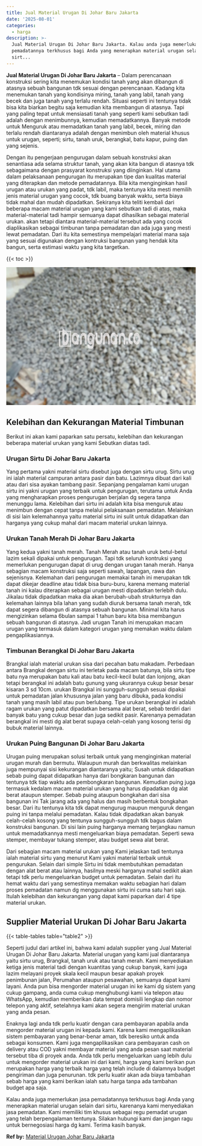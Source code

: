 ```yaml
---
title: Jual Material Urugan Di Johar Baru Jakarta
date: '2025-08-01'
categories:
  - harga
description: >-
  Jual Material Urugan Di Johar Baru Jakarta. Kalau anda juga memerlukan jasa
  pemadatannya terkhusus bagi Anda yang menerapkan material urugan selain dari
  sirt...
---
```


**Jual Material Urugan Di Johar Baru Jakarta** – Dalam perencanaan konstruksi sering kita menemukan kondisi tanah yang akan dibangun di atasnya sebuah bangunan tdk sesuai dengan perencanaan. Kadang kita menemukan tanah yang kondisinya miring, tanah yang labil, tanah yang becek dan juga tanah yang terlalu rendah. Situasi seperti ini tentunya tidak bisa kita biarkan begitu saja kemudian kita membangun di atasnya. Tapi yang paling tepat untuk mensiasati tanah yang seperti kami sebutkan tadi adalah dengan menimbunnya, kemudian memadatkannya. Banyak metode untuk Menguruk atau memadatkan tanah yang labil, becek, miring dan terlalu rendah diantaranya adalah dengan menimbun oleh material khusus untuk urugan, seperti; sirtu, tanah uruk, berangkal, batu kapur, puing dan yang sejenis.

Dengan itu pengerjaan pengurugan dalam sebuah konstruksi akan senantiasa ada selama struktur tanah, yang akan kita bangun di atasnya tdk sebagaimana dengan prasyarat konstruksi yang diinginkan. Hal utama dalam pelaksanaan pengurugan itu merupakan tipe dan kualitas material yang diterapkan dan metode pemadatannya. Bila kita menginginkan hasil urugan atau urukan yang padat, tdk labil, maka tentunya kita mesti memilih jenis material urugan yang cocok, tdk buang banyak waktu, serta biaya tidak mahal dan mudah dipadatkan. Sekiranya kita teliti kembali dari beberapa macam material urugan yang kami sebutkan tadi di atas, maka material-material tadi hampir semuanya dapat dihasilkan sebagai material urukan. akan tetapi diantara material-material tersebut ada yang cocok diaplikasikan sebagai timbunan tanpa pemadatan dan ada juga yang mesti lewat pemadatan. Dari itu kita semestinya mempelajari material mana saja yang sesuai digunakan dengan kontruksi bangunan yang hendak kita bangun, serta estimasi waktu yang kita targetkan.

{{< toc >}}

![Jual Material Urugan Di Johar Baru Jakarta](/images/jual-urugan-20.png)

## Kelebihan dan Kekurangan Material Timbunan

Berikut ini akan kami paparkan satu persatu, kelebihan dan kekurangan beberapa material urukan yang kami Sebutkan diatas tadi.

### Urugan Sirtu Di Johar Baru Jakarta

Yang pertama yakni material sirtu disebut juga dengan sirtu urug. Sirtu urug ini ialah material campuran antara pasir dan batu. Lazimnya dibuat dari kali atau dari sisa ayakan tambang pasir. Sepanjang pengalaman kami urugan sirtu ini yakni urugan yang terbaik untuk pengurugan, terutama untuk Anda yang mengharapkan proses pengurugan berjalan dg segera tanpa menunggu lama. Kelebihan dari sirtu ini adalah kita bisa menguruk atau menimbun dengan cepat tanpa melalui pelaksanaan pemadatan. Melainkan di sisi lain kelemahannya yaitu material sirtu ini sulit untuk didapatkan dan harganya yang cukup mahal dari macam material urukan lainnya.

### Urukan Tanah Merah Di Johar Baru Jakarta

Yang kedua yakni tanah merah. Tanah Merah atau tanah uruk betul-betul lazim sekali dipakai untuk pengurugan. Tapi tdk seluruh kontruksi yang memerlukan pengurugan dapat di urug dengan urugan tanah merah. Hanya sebagian macam konstruksi saja seperti sawah, lapangan, rawa dan sejenisnya. Kelemahan dari pengurugan memakai tanah ini merupakan tdk dapat dikejar deadline atau tidak bisa buru-buru, karena memang material tanah ini kalau diterapkan sebagai urugan mesti dipadatkan terlebih dulu. Jikalau tidak dipadatkan maka dia akan berubah-ubah strukturnya dan kelemahan lainnya bila lahan yang sudah diuruk bersama tanah merah, tdk dapat segera dibangun di atasnya sebuah bangunan. Minimal kita harus mengizinkan selama 6bulan sampai 1 tahun baru kita bisa membangun sebuah bangunan di atasnya. Jadi urugan Tanah ini merupakan macam urugan yang termasuk dalam kategori urugan yang memakan waktu dalam pengaplikasiannya.

### Timbunan Berangkal Di Johar Baru Jakarta

Brangkal ialah material urukan sisa dari pecahan batu makadam. Perbedaan antara Brangkal dengan sirtu ini terletak pada macam batunya, bila sirtu tipe batu nya merupakan batu kali atau batu kecil-kecil bulat dan lonjong, akan tetapi berangkal ini adalah batu gunung yang ukurannya cukup besar besar kisaran 3 sd 10cm. urukan Brangkal ini sungguh-sungguh sesuai dipakai untuk pemadatan jalan khususnya jalan yang baru dibuka, pada kondisi tanah yang masih labil atau pun berlubang. Tipe urukan berangkal ini adalah ragam urukan yang patut dipadatkan bersama alat berat, sebab terdiri dari banyak batu yang cukup besar dan juga sedikit pasir. Karenanya pemadatan berangkal ini mesti dg alat berat supaya celah-celah yang kosong terisi dg bubuk material lainnya.

### Urukan Puing Bangunan Di Johar Baru Jakarta

Urugan puing merupakan solusi terbaik untuk yang menginginkan material urugan murah dan bermutu. Walaupun murah dan berkwalitas melainkan juga mempunyai sisi kekurangan diantaranya yaitu; Susah untuk didapatkan sebab puing dapat didapatkan hanya dari bongkaran bangunan dan tentunya tdk tiap waktu ada pembongkaran bangunan. Kemudian puing juga termasuk kedalam macam material urukan yang harus dipadatkan dg alat berat ataupun stemper. Sebab puing ataupun bongkahan dari sisa bangunan ini Tak jarang ada yang halus dan masih berbentuk bongkahan besar. Dari itu tentunya kita tdk dapat mengurug maupun menguruk dengan puing ini tanpa melalui pemadatan. Kalau tidak dipadatkan akan banyak celah-celah kosong yang tentunya sungguh-sungguh tdk bagus dalam konstruksi bangunan. Di sisi lain puing harganya memang terjangkau namun untuk memadatkannya mesti mengeluarkan biaya pemadatan. Seperti sewa stemper, membayar tukang stemper, atau budget sewa alat berat.

Dari sebagian macam material urukan yang Kami jelaskan tadi tentunya ialah material sirtu yang menurut Kami yakni material terbaik untuk pengurukan. Selain dari simple Sirtu ini tidak membutuhkan pemadatan dengan alat berat atau lainnya, hasilnya meski harganya mahal sedikit akan tetapi tdk perlu mengeluarkan budget untuk pemadatan. Selain dari itu hemat waktu dari yang semestinya memakan waktu sebagian hari dalam proses pemadatan namun dg menggunakan sirtu ini cuma satu hari saja. Itulah kelebihan dan kekurangan yang dapat kami paparkan dari 4 tipe material urukan.

## Supplier Material Urukan Di Johar Baru Jakarta

{{< table-tables table="table2" >}}

Seperti judul dari artikel ini, bahwa kami adalah supplier yang Jual Material Urugan Di Johar Baru Jakarta. Material urugan yang kami jual diantaranya yaitu sirtu urug, Brangkal, tanah uruk atau tanah merah. Kami menyediakan ketiga jenis material tadi dengan kuantitas yang cukup banyak, kami juga lazim melayani proyek skala kecil maupun besar apakah proyek penimbunan jalan, Perumahan ataupun pesawahan, semuanya dapat kami layani. Anda pun bisa mengorder material urugan ini ke kami dg sistem yang cukup gampang, anda cuma cukup menghubungi kami via telepon atau WhatsApp, kemudian memberikan data tempat domisili lengkap dan nomor telepon yang aktif, setelahnya kami akan segera mengirim material urukan yang anda pesan.

Enaknya lagi anda tdk perlu kuatir dengan cara pembayaran apabila anda mengorder material urugan ini kepada kami. Karena kami mengaplikasikan sistem pembayaran yang benar-benar aman, tdk beresiko untuk anda sebagai konsumen. Kami juga mengaplikasikan cara pembayaran cash on delivery atau COD yakni membayar material yang anda pesan saat material tersebut tiba di proyek anda. Anda tdk perlu mengeluarkan uang lebih dulu untuk mengorder material urukan ini dari kami, harga yang kami berikan pun merupakan harga yang terbaik harga yang telah include di dalamnya budget pengiriman dan juga penurunan. tdk perlu kuatir akan ada biaya tambahan sebab harga yang kami berikan ialah satu harga tanpa ada tambahan budget apa saja.

Kalau anda juga memerlukan jasa pemadatannya terkhusus bagi Anda yang menerapkan material urugan selain dari sirtu, karenanya kami menyediakan jasa pemadatan. Kami memiliki tim khusus sebagai regu pemadat urugan yang telah berpengalaman tentunya. Silakan hubungi kami dan jangan ragu untuk bernegosiasi harga dg kami. Terima kasih banyak.

**Ref by:** [Material Urugan Johar Baru Jakarta](https://id.wikipedia.org/wiki/Material)
